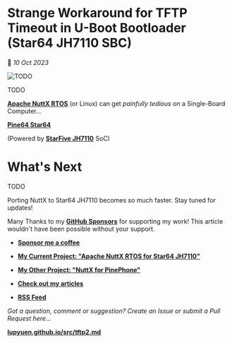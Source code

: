 # Strange Workaround for TFTP Timeout in U-Boot Bootloader (Star64 JH7110 SBC)

📝 _10 Oct 2023_

![TODO](https://lupyuen.github.io/images/tftp-title2.jpg)

TODO

[__Apache NuttX RTOS__](https://lupyuen.github.io/articles/release) (or Linux) can get _painfully tedious_ on a Single-Board Computer...

[__Pine64 Star64__](https://wiki.pine64.org/wiki/STAR64)

(Powered by [__StarFive JH7110__](https://doc-en.rvspace.org/Doc_Center/jh7110.html) SoC)

# What's Next

TODO

Porting NuttX to Star64 JH7110 becomes so much faster. Stay tuned for updates!

Many Thanks to my [__GitHub Sponsors__](https://github.com/sponsors/lupyuen) for supporting my work! This article wouldn't have been possible without your support.

-   [__Sponsor me a coffee__](https://github.com/sponsors/lupyuen)

-   [__My Current Project: "Apache NuttX RTOS for Star64 JH7110"__](https://github.com/lupyuen/nuttx-star64)

-   [__My Other Project: "NuttX for PinePhone"__](https://github.com/lupyuen/pinephone-nuttx)

-   [__Check out my articles__](https://lupyuen.github.io)

-   [__RSS Feed__](https://lupyuen.github.io/rss.xml)

_Got a question, comment or suggestion? Create an Issue or submit a Pull Request here..._

[__lupyuen.github.io/src/tftp2.md__](https://github.com/lupyuen/lupyuen.github.io/blob/master/src/tftp2.md)
